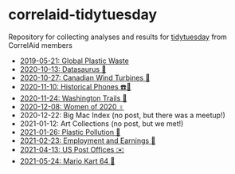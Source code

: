 # correlaid-tidytuesday
Repository for collecting analyses and results for [tidytuesday](https://github.com/rfordatascience/tidytuesday/) from CorrelAid members


- [2019-05-21: Global Plastic Waste](https://correlaid.github.io/correlaid-tidytuesday/2019-05-21/)
- [2020-10-13: Datasaurus 🦖](https://correlaid.github.io/correlaid-tidytuesday/2020-10-13/)
- [2020-10-27: Canadian Wind Turbines 💨](https://correlaid.github.io/correlaid-tidytuesday/2020-10-27/)
- [2020-11-10: Historical Phones ☎️📱](https://correlaid.github.io/correlaid-tidytuesday/2020-11-10/)
- [2020-11-24: Washington Trails 🥾](https://correlaid.github.io/correlaid-tidytuesday/2020-11-24/)
- [2020-12-08: Women of 2020 ♀](https://correlaid.github.io/correlaid-tidytuesday/2020-12-08/)
- 2020-12-22:	Big Mac Index (no post, but there was a meetup!)
- 2021-01-12: Art Collections (no post, but we met!)
- [2021-01-26: Plastic Pollution 🚮](https://correlaid.github.io/correlaid-tidytuesday/2021-01-26/)
- [2021-02-23: Employment and Earnings 💸](https://correlaid.github.io/correlaid-tidytuesday/2021-02-23/)
- [2021-04-13: US Post Offices ✉️](https://correlaid.github.io/correlaid-tidytuesday/2021-04-13/)
- [2021-05-24: Mario Kart 64 🍄](https://correlaid.github.io/correlaid-tidytuesday/2021-05-24/)
